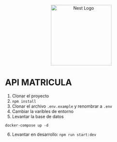 <p align="center">
  <a href="http://nestjs.com/" target="blank"><img src="https://nestjs.com/img/logo-small.svg" width="200" alt="Nest Logo" /></a>
</p>

# API MATRICULA

1. Clonar el proyecto
2. `npm install`
3. Clonar el archivo `.env.example` y renombrar a `.env`
4. Cambiar la varibles de entorno
5. Levantar la base de datos

```
docker-compose up -d

```

6. Levantar en desarrollo: `npm run start:dev`
